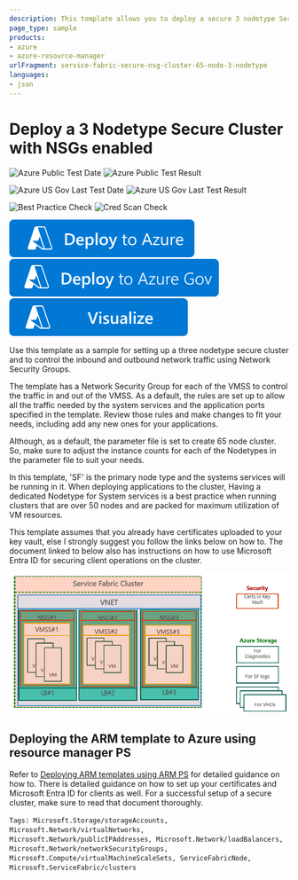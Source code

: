 ```yaml
---
description: This template allows you to deploy a secure 3 nodetype Service fabric Cluster running Windows server 2016 Data center on a Standard_D2 Size VMs. Use this template allows you ro control the inbound and outbound network traffic using Network Security Groups.
page_type: sample
products:
- azure
- azure-resource-manager
urlFragment: service-fabric-secure-nsg-cluster-65-node-3-nodetype
languages:
- json
---
```

# Deploy a 3 Nodetype Secure Cluster with NSGs enabled

![Azure Public Test Date](https://azurequickstartsservice.blob.core.windows.net/badges/quickstarts/microsoft.servicefabric/service-fabric-secure-nsg-cluster-65-node-3-nodetype/PublicLastTestDate.svg)
![Azure Public Test Result](https://azurequickstartsservice.blob.core.windows.net/badges/quickstarts/microsoft.servicefabric/service-fabric-secure-nsg-cluster-65-node-3-nodetype/PublicDeployment.svg)

![Azure US Gov Last Test Date](https://azurequickstartsservice.blob.core.windows.net/badges/quickstarts/microsoft.servicefabric/service-fabric-secure-nsg-cluster-65-node-3-nodetype/FairfaxLastTestDate.svg)
![Azure US Gov Last Test Result](https://azurequickstartsservice.blob.core.windows.net/badges/quickstarts/microsoft.servicefabric/service-fabric-secure-nsg-cluster-65-node-3-nodetype/FairfaxDeployment.svg)

![Best Practice Check](https://azurequickstartsservice.blob.core.windows.net/badges/quickstarts/microsoft.servicefabric/service-fabric-secure-nsg-cluster-65-node-3-nodetype/BestPracticeResult.svg)
![Cred Scan Check](https://azurequickstartsservice.blob.core.windows.net/badges/quickstarts/microsoft.servicefabric/service-fabric-secure-nsg-cluster-65-node-3-nodetype/CredScanResult.svg)

[![Deploy To Azure](https://raw.githubusercontent.com/Azure/azure-quickstart-templates/master/1-CONTRIBUTION-GUIDE/images/deploytoazure.svg?sanitize=true)](https://portal.azure.com/#create/Microsoft.Template/uri/https%3A%2F%2Fraw.githubusercontent.com%2FAzure%2Fazure-quickstart-templates%2Fmaster%2Fquickstarts%2Fmicrosoft.servicefabric%2Fservice-fabric-secure-nsg-cluster-65-node-3-nodetype%2Fazuredeploy.json)
[![Deploy To Azure US Gov](https://raw.githubusercontent.com/Azure/azure-quickstart-templates/master/1-CONTRIBUTION-GUIDE/images/deploytoazuregov.svg?sanitize=true)](https://portal.azure.us/#create/Microsoft.Template/uri/https%3A%2F%2Fraw.githubusercontent.com%2FAzure%2Fazure-quickstart-templates%2Fmaster%2Fquickstarts%2Fmicrosoft.servicefabric%2Fservice-fabric-secure-nsg-cluster-65-node-3-nodetype%2Fazuredeploy.json)
[![Visualize](https://raw.githubusercontent.com/Azure/azure-quickstart-templates/master/1-CONTRIBUTION-GUIDE/images/visualizebutton.svg?sanitize=true)](http://armviz.io/#/?load=https%3A%2F%2Fraw.githubusercontent.com%2FAzure%2Fazure-quickstart-templates%2Fmaster%2Fquickstarts%2Fmicrosoft.servicefabric%2Fservice-fabric-secure-nsg-cluster-65-node-3-nodetype%2Fazuredeploy.json)

Use this template as a sample for setting up a three nodetype secure cluster and to  control the inbound and outbound network traffic using Network Security Groups.

The template has a Network Security Group for each of the VMSS to control the traffic in and out of the VMSS. As a default, the rules are set up to allow all the traffic needed by the system services and the application ports specified in the template. Review those rules and make changes to fit your needs, including add any new ones for your applications.

Although, as a default, the parameter file is set to create 65 node cluster. So, make sure to adjust the instance counts for each of the Nodetypes in the parameter file to suit your needs.

In this template, 'SF' is the primary node type and the systems services will be running in it. When deploying applications to the cluster, Having a dedicated Nodetype for System services is a best practice when running clusters that are over 50 nodes and are packed for maximum utilization of VM resources.

This template assumes that you already have certificates uploaded to your key vault, else I strongly suggest you follow the links below on how to. The document linked to below also has instructions on how to use Microsoft Entra ID for securing client operations on the cluster.

![Picture of the cluster resources](./NSG1.PNG)

## Deploying the ARM template to Azure using resource manager PS

Refer to [Deploying ARM templates using ARM PS](https://azure.microsoft.com/documentation/articles/service-fabric-cluster-creation-via-arm/) for detailed guidance on how to. There is detailed guidance on how to set up your certificates and Microsoft Entra ID for clients as well. For a successful setup of a secure cluster, make sure to read that document thoroughly.

`Tags: Microsoft.Storage/storageAccounts, Microsoft.Network/virtualNetworks, Microsoft.Network/publicIPAddresses, Microsoft.Network/loadBalancers, Microsoft.Network/networkSecurityGroups, Microsoft.Compute/virtualMachineScaleSets, ServiceFabricNode, Microsoft.ServiceFabric/clusters`
